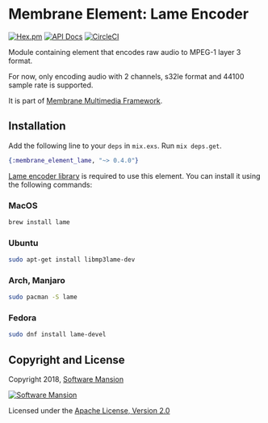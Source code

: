 # Membrane Element: Lame Encoder

[![Hex.pm](https://img.shields.io/hexpm/v/membrane_element_lame.svg)](https://hex.pm/packages/membrane_element_lame)
[![API Docs](https://img.shields.io/badge/api-docs-yellow.svg?style=flat)](https://hexdocs.pm/membrane_element_lame/)
[![CircleCI](https://circleci.com/gh/membraneframework/membrane-element-lame.svg?style=svg)](https://circleci.com/gh/membraneframework/membrane-element-lame)

Module containing element that encodes raw audio to MPEG-1 layer 3 format.

For now, only encoding audio with 2 channels, s32le format and 44100 sample rate is supported.

It is part of [Membrane Multimedia Framework](https://membraneframework.org).

## Installation

Add the following line to your `deps` in `mix.exs`. Run `mix deps.get`.

```elixir
{:membrane_element_lame, "~> 0.4.0"}
```

[Lame encoder library](http://lame.sourceforge.net) is required to use this element.
You can install it using the following commands:

### MacOS

```bash
brew install lame
```

### Ubuntu

```bash
sudo apt-get install libmp3lame-dev
```

### Arch, Manjaro

```bash
sudo pacman -S lame
```

### Fedora

```bash
sudo dnf install lame-devel
```

## Copyright and License

Copyright 2018, [Software Mansion](https://swmansion.com/?utm_source=git&utm_medium=readme&utm_campaign=membrane-element-lame)

[![Software Mansion](https://membraneframework.github.io/static/logo/swm_logo_readme.png)](https://swmansion.com/?utm_source=git&utm_medium=readme&utm_campaign=membrane-element-lame)

Licensed under the [Apache License, Version 2.0](LICENSE)
